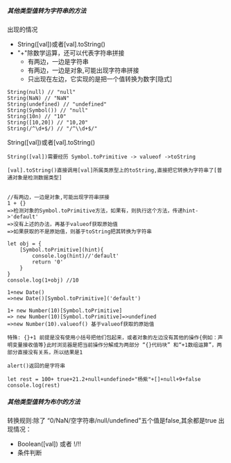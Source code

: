 ##### 其他类型值转为字符串的方法

出现的情况
+ String([val])或者[val].toString()
+ "+"除数学运算，还可以代表字符串拼接
    + 有两边，一边是字符串
    + 有两边，一边是对象,可能出现字符串拼接
    + 只出现在左边，它实现的是把一个值转换为数字[隐式]

```
String(null) // "null"
String(NaN) // "NaN"
String(undefined) // "undefined"
String(Symbol()) // "null"
String(10n) // "10"
String([10,20]) // "10,20"
String(/^\d+$/) // "/^\\d+$/"
```

String([val])或者[val].toString()

```
String([val])需要经历 Symbol.toPrimitive -> valueof ->toString

[val].toString()直接调用[val]所属类原型上的toString,直接把它转换为字符串了[普通对象是检测数据类型]
```

```

//有两边，一边是对象,可能出现字符串拼接
1 + {}
=>检测对象的Symbol.toPrimitive方法，如果有，则执行这个方法，传递hint->'default'
=>没有上述的办法，再基于valueof获取原始值
=>如果获取的不是原始值，则基于toString把其转换为字符串

let obj = {
    [Symbol.toPrimitive](hint){
        console.log(hint)//'default'
        return '0'
    }
}
console.log(1+obj) //10

1+new Date()
=>new Date()[Symbol.toPrimitive]('default')

1+ new Number(10)[Symbol.toPrimitive]
=> new Number(10)[Symbol.toPrimitive]=>undefined
=>new Number(10).valueof() 基于valueof获取的原始值

特殊: {}+1 前提是没有使用小括号把他们包起来，或者对象的左边没有其他的操作{例如：声明变量接收值等}此时浏览器是把当前操作分解成为两部分 “{}代码块” 和“+1数组运算”，两部分直接没有关系，所以结果是1

alert()返回的是字符串

let rest = 100+ true+21.2+null+undefined+"杨紫"+[]+null+9+false
console.log(rest)

```

##### 其他类型值转为布尔的方法

转换规则:除了 “0/NaN/空字符串/null/undefined"五个值是false,其余都是true
出现情况：
 + Boolean([val]) 或者 !/!!
+ 条件判断